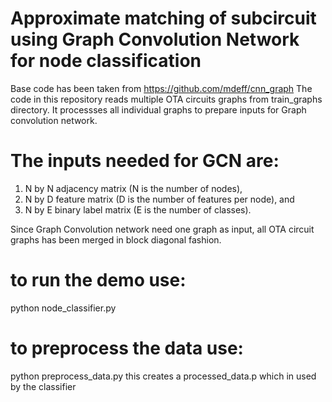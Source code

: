 # Approximate matching of subcircuit using Graph Convolution Network for node classification
Base code has been taken from https://github.com/mdeff/cnn_graph
The code in this repository reads multiple OTA circuits graphs from train_graphs directory.
It processses all individual graphs to prepare inputs for Graph convolution network.

# The inputs needed for GCN are:
1. N by N adjacency matrix (N is the number of nodes),
2. N by D feature matrix (D is the number of features per node), and
3. N by E binary label matrix (E is the number of classes).

Since Graph Convolution network need one graph as input, all OTA circuit graphs has been merged in block diagonal fashion.

# to run the demo use:
python node_classifier.py

# to preprocess the data use:
python preprocess_data.py
this creates a processed_data.p   which in used by the classifier
